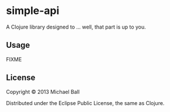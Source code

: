 # simple-api

A Clojure library designed to ... well, that part is up to you.

## Usage

FIXME

## License

Copyright © 2013 Michael Ball

Distributed under the Eclipse Public License, the same as Clojure.
